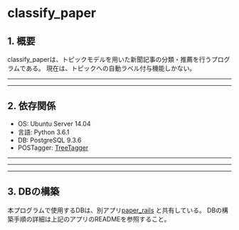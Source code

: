 # classify_paper

## 1. 概要
classify_paperは、トピックモデルを用いた新聞記事の分類・推薦を行うプログラムである。
現在は、トピックへの自動ラベル付与機能しかない。

---
---

## 2. 依存関係

* OS: Ubuntu Server 14.04
* 言語: Python 3.6.1
* DB: PostgreSQL 9.3.6
* POSTagger: [TreeTagger](http://www.cis.uni-muenchen.de/~schmid/tools/TreeTagger/)

___
---
---

## 3. DBの構築

本プログラムで使用するDBは、別アプリ[paper_rails](https://github.com/Islenauto/paper_rails)
と共有している。
DBの構築手順の詳細は上記のアプリのREADMEを参照すること。
